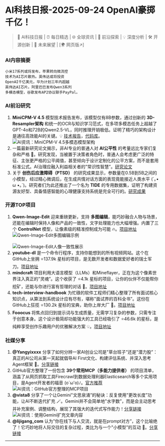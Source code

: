 
# AI科技日报-2025-09-24 OpenAI豪掷千亿！
> 🤖 AI科技日报 | ⏰ 每日精选 | 🌐 全球资讯 | 🔬 前沿探索 | 💡 深度分析 | 🛠️ 开源创新 | 🚀 未来展望 | [🌍 网页版↗️]
### **AI内容摘要**
```
小米17系列或将发布，苹果转向微流控
技术为AI芯片散热。英伟达或将投资
OpenAI千亿美元，华为计划三年内超越
英伟达AI芯片。阿里巴巴发布Qwen3系列
多模态模型，谷歌发布AP2协议联手PayPal。
```
### AI前沿研究
1.  **MiniCPM-V 4.5** 模型技术报告发布，该模型仅有8B参数，通过创新的 **3D-Resampler架构** 和统一的OCR与知识学习范式，在多项多模态任务上超越了GPT-4o和72B的Qwen2.5-VL，同时推理开销极低。证明了精巧的架构设计是通往高效能AI的关键。💡 [技术报告](https://github.com/OpenBMB/MiniCPM-V/blob/main/docs/MiniCPM_V_4_5_Technical_Report.pdf)，[代码库](https://github.com/OpenBMB/MiniCPM-o)。
<br/>![AI资讯：MiniCPM-V 4.5多模态模型架构](https://source.hubtoday.app/images/2025/09/news_01k5vt5a2xf2nad697dmdmzjxk.avif)<br/>
2.  一篇最新研究论文揭示，非AI专业的普通人对 **AI公平性** 的考量远比专家们复杂和严格 🤔。研究发现，当被置于决策者角色时，普通人会考虑更广泛的特征、主张更严格的公平阈值，甚至倾向于设计定制化的公平方案，而不是套用标准公式。AI治理应融入利益相关者的"常识性智慧”。[研究论文](https://arxiv.org/abs/2509.17956)
3.  关于 **创伤后应激障碍（PTSD）** 的研究成果显示，参数量在0.5B到5B之间的小模型，经过精心微调后，在生成共情对话方面的表现竟能接近人类水平 (´｡• ω •｡`)。研究者们为此还推出了一个名为 **TIDE** 的专用数据集，证明了构建资源友好型、具备情感智能的心理健康支持系统是完全可行的。[研究成果](https://arxiv.org/abs/2505.15065)
### 开源TOP项目
1.  **Qwen-Image-Edit** 迎来重磅更新，支持 **多图编辑**，能巧妙融合人物与场景，还能在编辑时保持人像和产品的一致性，文字处理能力也大幅增强。内置了三个 **ControlNet** 模型，让像素级的精准控制成为可能 🔥。[项目地址](https://github.com/Qwen-Image-Edit)
<br/>![Qwen-Image-Edit多图编辑示例](https://source.hubtoday.app/images/2025/09/news_01k5vt5qqdfxnt2e28e2k0cgmy.avif)<br/>
<br/>![Qwen-Image-Edit人像一致性展示](https://source.hubtoday.app/images/2025/09/news_01k5vt5zh0exqrharkcxpntb0e.avif)<br/>
2.  **youtube-dl** 是一个命令行程序，支持你能想到的所有视频网站。这个在GitHub上坐拥 ⭐137.9k 星标的项目，是无数开发者和数据爱好者的瑞士军刀。[项目地址](https://github.com/ytdl-org/youtube-dl)
3.  **mindcraft** 项目利用大语言模型（LLMs）和Mineflayer，正在为这个像素世界注入真正的"灵魂”。这个收获了 ⭐4.1k 星标的项目，让你的伙伴不仅能帮你挖矿，还能与你进行富有哲理的对话 🧱。[项目地址](https://github.com/mindcraft-bots/mindcraft)
4.  **tech-interview-handbook** 为忙碌的软件工程师们精心整理了所有面试核心知识点，从算法到系统设计应有尽有，堪称"面试界的百科全书”。这份在GitHub上狂揽 ⭐130.2k 星标的宝典，助你上岸大厂 🚀。[项目地址](https://github.com/yangshun/tech-interview-handbook)
5.  **Fooocus** 将焦点回归到提示词与生成质量，无需学习复杂的参数，只需专注于创意本身。这个设计极简却功能强大的工具已经吸引了 ⭐46.6k 的星标，是纯粹享受创作乐趣用户的优雅解决方案 💡。[项目地址](https://github.com/lllyasviel/Fooocus)
### 社媒分享
1.  **@Yangyixxxx** 分享了如何分辨一家AI创业公司是"草台班子”还是"潜力股”：真正的AI公司从第一天起就倡导AI First文化、构建评估系统、并深入思考Agent框架 🧐。[分享链接](https://x.com/Yangyixxxx/status/1970516868235698354)
2.  GitHub官方整理了一份包含 **39个常用MCP（多能力提供者）** 的项目清单，涵盖了从网页抓取工具Firecrawl到数据处理利器Elasticsearch等多个实用项目，是Agent开发者的福音 (o´ω'o)ﾉ。[官方推荐](https://m.okjike.com/originalPosts/68d1fe25282c7bf8e7656689)
<br/>![AI资讯：GitHub官方整理的MCP项目](https://cdnv2.ruguoapp.com/Fl7GYyHsEhYtF0010wCNK45Pfi8yv3.png)<br/>
3.  **@vista8** 分享了一个让Gemini"文思泉涌”的秘诀：反复使用"更改长度”功能，让AI不断迭代扩充 🪄。Gemini并不会简单地"水字数”，而是会主动思考并补充案例、调整结构，展现了其强大的迭代式写作能力！[分享链接](https://x.com/vista8/status/1970295603839353179)
<br/>![AI资讯：使用Gemini扩充文章内容](https://source.hubtoday.app/images/2025/09/news_01k5vt674se2ssdwa1t2gbefa3.avif)<br/>
4.  **@lijigang_com** 认为"你在线下与人交流，就是在prompt对方”，这个比喻绝了！它巧妙地将人际交往的复杂过程，类比为与一个"小模型”的互动 🤔。[分享链接](https://x.com/lijigang_com/status/1970368960299442301)
---